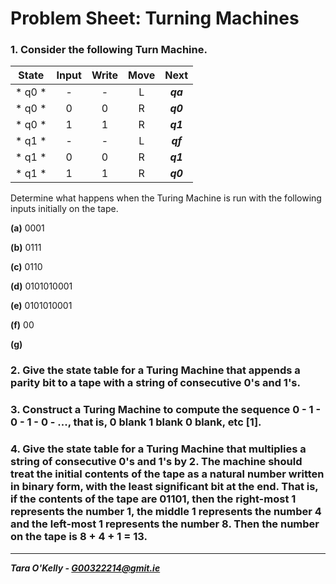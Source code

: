 # Problem Sheet: Turning Machines

### 1. Consider the following Turn Machine.

| State         | Input        | Write        | Move       | Next         |
|:-----------:|:-----------:|:-----------:|:-----------:|:-----------:|
| * q0 *        | -               | -               | L               |  *__qa__*  |
| * q0 *        | 0              |  0              | R               | *__q0__*  |
| * q0 *        | 1              |  1              | R               | *__q1__*  |
| * q1 *        | -               | -               | L               |  *__qf__*  |
| * q1 *        | 0              |  0              | R               | *__q1__*  |
| * q1 *        | 1              |  1              | R               | *__q0__*  |

Determine what happens when the Turing Machine is run with the following inputs initially on the tape.

**(a)** 0001

**(b)** 0111

**(c)** 0110

**(d)** 0101010001

**(e)** 0101010001

**(f)** 00

**(g)**

### 2. Give the state table for a Turing Machine that appends a parity bit to a tape with a string of consecutive 0's and 1's.

### 3. Construct a Turing Machine to compute the sequence 0 - 1 - 0 - 1 - 0 - ..., that is, 0 blank 1 blank 0 blank, etc [1].

### 4. Give the state table for a Turing Machine that multiplies a string of consecutive 0's and 1's by 2. The machine should treat the initial contents of the tape as a natural number written in binary form, with the least significant bit at the end. That is, if the contents of the tape are 01101, then the right-most 1 represents the number 1, the middle 1 represents the number 4 and the left-most 1 represents the number 8. Then the number on the tape is 8 + 4 + 1 = 13.

-----

__*Tara O'Kelly - G00322214@gmit.ie*__